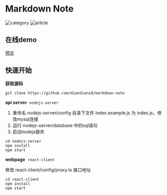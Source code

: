 # Markdown Note

![category](https://github.com/diandianzd/git-resource/blob/master/note/category.png?raw=true)
![aritcle](https://github.com/diandianzd/git-resource/blob/master/note/article.png?raw=true)

## 在线demo
[预览](https://diandianzd.github.io/markdown-note/)

## 快速开始

**获取源码**
``` shell
git clone https://github.com/diandianzd/markdown-note
```

**api server**  `nodejs-server`

1. 重命名 nodejs-server/config 目录下文件 index.example.js 为 index.js，修改mysql连接
2. 运行 nodejs-server/database 中的sql语句
3. 启动nodejs服务

``` shell
cd nodejs-server
npm install
npm start
```

**webpage**  `react-client`

修改 react-client/config/proxy.ts 接口地址

``` shell
cd react-client
npm install
npm start
```